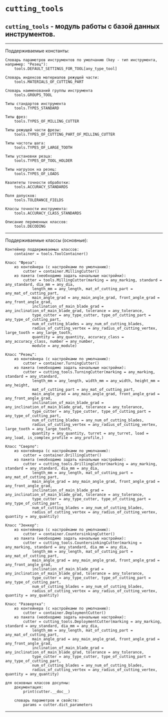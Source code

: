 # `cutting_tools`

`cutting_tools` - модуль работы с базой данных инструментов.
---
---
Поддерживаемые константы:

    Словарь параметров инструментов по умолчанию (key - тип инструмента, например: "Резец"):
        tools.DEFAULT_SETTINGS_FOR_TOOL[any_type_tool]

    Словарь индексов материалов режущей части:
        tools.MATERIALS_OF_CUTTING_PART
    
    Словарь наименований группы инструмента
        tools.GROUPS_TOOL

    Типы стандартов инструмента
        tools.TYPES_STANDARD

    Типы фрез:
        tools.TYPES_OF_MILLING_CUTTER

    Типы режущей части фрезы:
        tools.TYPES_OF_CUTTING_PART_OF_MILLING_CUTTER

    Типы частоты шага:
        tools.TYPES_OF_LARGE_TOOTH
    
    Типы установки резца:
        tools.TYPES_OF_TOOL_HOLDER

    Типы нагрузок на резец:
        tools.TYPES_OF_LOADS 

    Квалитеты точности обработки:
        tools.ACCURACY_STANDARDS

    Поля допусков:
        tools.TOLERANCE_FIELDS

    Классы точности инструмента:
        tools.ACCURACY_CLASS_STANDARDS

    Описание переменных классов:
        tools.DECODING
---
Поддерживаемые классы (основные):	
    
    Контейнер поддерживаемых классов:
        container = tools.ToolContainer()
    
    Класс "Фреза":
        из контейнера (с настройками по умолчанию):
            cutter = container.MillingCutter()
        из пакета (необходимо задать начальные настройки):
            cutter = tools.MillingCutter(marking = any_marking, standard = any_standard, dia_mm = any_dia,
                length_mm = any_length, mat_of_cutting_part = any_mat_of_cutting_part, 
                main_angle_grad = any_main_angle_grad, front_angle_grad = any_front_angle_grad, 
                inclination_of_main_blade_grad = any_inclination_of_main_blade_grad, tolerance = any_tolerance, 
                type_cutter = any_type_cutter, type_of_cutting_part = any_type_of_cutting_part, 
                num_of_cutting_blades = any_num_of_cutting_blades, 
                radius_of_cutting_vertex = any_radius_of_cutting_vertex, large_tooth = any_large_tooth, 
                quantity = any_quantity, accuracy_class = any_accuracy_class, number = any_number, 
                module = any_module)
        
    Класс "Резец":
        из контейнера (с настройками по умолчанию):
            cutter = container.TurningCutter()
        из пакета (необходимо задать начальные настройки):
            cutter = cutting_tools.TurningCutter(marking = any_marking, standard = any_standard, 
                length_mm = any_length, width_mm = any_width, height_mm = any_height, 
                mat_of_cutting_part = any_mat_of_cutting_part, 
                main_angle_grad = any_main_angle_grad, front_angle_grad = any_front_angle_grad, 
                inclination_of_main_blade_grad = any_inclination_of_main_blade_grad, tolerance = any_tolerance, 
                type_cutter = any_type_cutter, type_of_cutting_part = any_type_of_cutting_part, 
                num_of_cutting_blades = any_num_of_cutting_blades, 
                radius_of_cutting_vertex = any_radius_of_cutting_vertex, large_tooth = any_large_tooth, 
                quantity = any_quantity, turret = any_turret, load = any_load, is_complex_profile = any_profile,)

    Класс "Сверло":
        из контейнера (с настройками по умолчанию):
            cutter = container.DrillingCutter()
        из пакета (необходимо задать начальные настройки):
            cutter = cutting_tools.DrillingCutter(marking = any_marking, standard = any_standard, dia_mm = any_dia,
                length_mm = any_length, mat_of_cutting_part = any_mat_of_cutting_part, 
                main_angle_grad = any_main_angle_grad, front_angle_grad = any_front_angle_grad, 
                inclination_of_main_blade_grad = any_inclination_of_main_blade_grad, tolerance = any_tolerance, 
                type_cutter = any_type_cutter, type_of_cutting_part = any_type_of_cutting_part, 
                num_of_cutting_blades = any_num_of_cutting_blades, 
                radius_of_cutting_vertex = any_radius_of_cutting_vertex, quantity = any_quantity)

    Класс "Зенкер":
        из контейнера (с настройками по умолчанию):
            cutter = container.CountersinkingCutter()
        из пакета (необходимо задать начальные настройки):
            cutter = cutting_tools.CountersinkingCutter(marking = any_marking, standard = any_standard, dia_mm = any_dia,
                length_mm = any_length, mat_of_cutting_part = any_mat_of_cutting_part, 
                main_angle_grad = any_main_angle_grad, front_angle_grad = any_front_angle_grad, 
                inclination_of_main_blade_grad = any_inclination_of_main_blade_grad, tolerance = any_tolerance, 
                type_cutter = any_type_cutter, type_of_cutting_part = any_type_of_cutting_part, 
                num_of_cutting_blades = any_num_of_cutting_blades, 
                radius_of_cutting_vertex = any_radius_of_cutting_vertex, quantity = any_quantity)

    Класс "Развертка":
        из контейнера (с настройками по умолчанию):
            cutter = container.DeploymentCutter()
        из пакета (необходимо задать начальные настройки):
            cutter = cutting_tools.DeploymentCutter(marking = any_marking, standard = any_standard, dia_mm = any_dia,
                length_mm = any_length, mat_of_cutting_part = any_mat_of_cutting_part, 
                main_angle_grad = any_main_angle_grad, front_angle_grad = any_front_angle_grad, 
                inclination_of_main_blade_grad = any_inclination_of_main_blade_grad, tolerance = any_tolerance, 
                type_cutter = any_type_cutter, type_of_cutting_part = any_type_of_cutting_part, 
                num_of_cutting_blades = any_num_of_cutting_blades, 
                radius_of_cutting_vertex = any_radius_of_cutting_vertex, quantity = any_quantity)
    
    для основных классов досупны:
        документация:
            print(cutter.__doc__)

        словарь параметров и свойств:
            params = cutter.dict_parameters

---